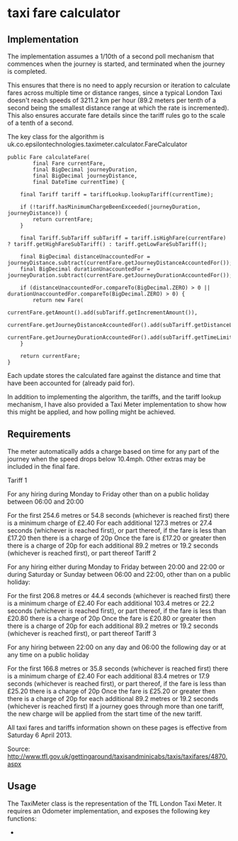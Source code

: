 
taxi fare calculator
=======

Implementation
--------------

The implementation assumes a 1/10th of a second poll mechanism that commences when the journey is started, and
terminated when the journey is completed.

This ensures that there is no need to apply recursion or iteration to calculate fares across multiple time or distance
ranges, since a typical London Taxi doesn't reach speeds of 3211.2 km per hour (89.2 meters per tenth of a second being
the smallest distance range at which the rate is incremented). This also ensures accurate fare details since the
tariff rules go to the scale of a tenth of a second.

The key class for the algorithm is uk.co.epsilontechnologies.taximeter.calculator.FareCalculator


    public Fare calculateFare(
            final Fare currentFare,
            final BigDecimal journeyDuration,
            final BigDecimal journeyDistance,
            final DateTime currentTime) {

        final Tariff tariff = tariffLookup.lookupTariff(currentTime);

        if (!tariff.hasMinimumChargeBeenExceeded(journeyDuration, journeyDistance)) {
            return currentFare;
        }

        final Tariff.SubTariff subTariff = tariff.isHighFare(currentFare) ? tariff.getHighFareSubTariff() : tariff.getLowFareSubTariff();

        final BigDecimal distanceUnaccountedFor = journeyDistance.subtract(currentFare.getJourneyDistanceAccountedFor());
        final BigDecimal durationUnaccountedFor = journeyDuration.subtract(currentFare.getJourneyDurationAccountedFor());

        if (distanceUnaccountedFor.compareTo(BigDecimal.ZERO) > 0 || durationUnaccountedFor.compareTo(BigDecimal.ZERO) > 0) {
            return new Fare(
                    currentFare.getAmount().add(subTariff.getIncrementAmount()),
                    currentFare.getJourneyDistanceAccountedFor().add(subTariff.getDistanceLimit()),
                    currentFare.getJourneyDurationAccountedFor().add(subTariff.getTimeLimit()));
        }

        return currentFare;
    }


Each update stores the calculated fare against the distance and time that have been accounted for (already paid for).

In addition to implementing the algorithm, the tariffs, and the tariff lookup mechanism, I have also provided a
Taxi Meter implementation to show how this might be applied, and how polling might be achieved.


Requirements
------------

The meter automatically adds a charge based on time for any part of the journey when the speed drops below 10.4mph. Other extras may be included in the final fare.

Tariff 1

For any hiring during Monday to Friday other than on a public holiday between 06:00 and 20:00

For the first 254.6 metres or 54.8 seconds (whichever is reached first) there is a minimum charge of £2.40
For each additional 127.3 metres or 27.4 seconds (whichever is reached first), or part thereof, if the fare is less than £17.20 then there is a charge of 20p
Once the fare is £17.20 or greater then there is a charge of 20p for each additional 89.2 metres or 19.2 seconds (whichever is reached first), or part thereof
Tariff 2

For any hiring either during Monday to Friday between 20:00 and 22:00 or during Saturday or Sunday between 06:00 and 22:00, other than on a public holiday:

For the first 206.8 metres or 44.4 seconds (whichever is reached first) there is a minimum charge of £2.40
For each additional 103.4 metres or 22.2 seconds (whichever is reached first), or part thereof, if the fare is less than £20.80 there is a charge of 20p
Once the fare is £20.80 or greater then there is a charge of 20p for each additional 89.2 metres or 19.2 seconds (whichever is reached first), or part thereof
Tariff 3

For any hiring between 22:00 on any day and 06:00 the following day or at any time on a public holiday

For the first 166.8 metres or 35.8 seconds (whichever is reached first) there is a minimum charge of £2.40
For each additional 83.4 metres or 17.9 seconds (whichever is reached first), or part thereof, if the fare is less than £25.20 there is a charge of 20p
Once the fare is £25.20 or greater then there is a charge of 20p for each additional 89.2 metres or 19.2 seconds (whichever is reached first)
If a journey goes through more than one tariff, the new charge will be applied from the start time of the new tariff.

All taxi fares and tariffs information shown on these pages is effective from Saturday 6 April 2013.

Source: http://www.tfl.gov.uk/gettingaround/taxisandminicabs/taxis/taxifares/4870.aspx


Usage
-----

The TaxiMeter class is the representation of the TfL London Taxi Meter. It requires an Odometer implementation, and
exposes the following key functions:

 -

